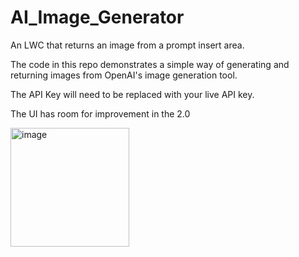 # AI_Image_Generator
An LWC that returns an image from a prompt insert area.  

The code in this repo demonstrates a simple way of generating and returning images from OpenAI's image generation tool. 

The API Key will need to be replaced with your live API key. 

The UI has room for improvement in the 2.0

<img width="190" alt="image" src="https://github.com/ZachsSolutions/AI_Image_Generator/assets/52823904/5543c59e-d9e3-4603-9cac-b4b1e088a12a">

